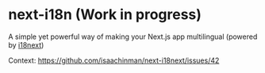 # next-i18n (Work in progress)

A simple yet powerful way of making your Next.js app multilingual (powered by [i18next](https://www.i18next.com/))

Context: https://github.com/isaachinman/next-i18next/issues/42
